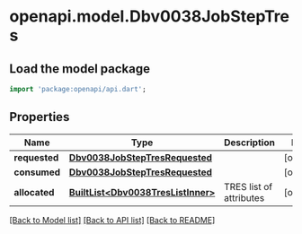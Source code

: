 # openapi.model.Dbv0038JobStepTres

## Load the model package
```dart
import 'package:openapi/api.dart';
```

## Properties
Name | Type | Description | Notes
------------ | ------------- | ------------- | -------------
**requested** | [**Dbv0038JobStepTresRequested**](Dbv0038JobStepTresRequested.md) |  | [optional] 
**consumed** | [**Dbv0038JobStepTresRequested**](Dbv0038JobStepTresRequested.md) |  | [optional] 
**allocated** | [**BuiltList&lt;Dbv0038TresListInner&gt;**](Dbv0038TresListInner.md) | TRES list of attributes | [optional] 

[[Back to Model list]](../README.md#documentation-for-models) [[Back to API list]](../README.md#documentation-for-api-endpoints) [[Back to README]](../README.md)


